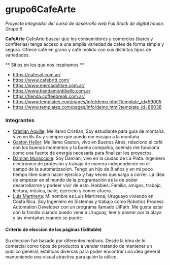 # grupo6CafeArte
*Proyecto integrador del curso de desarrollo web Full Stack de digital house. Grupo 6*

**CafeArte**
CafeArte buscar que los consumidores y comercios (bares y confiterias) tenga acceso a una amplia variedad de cafes de forma simple y segura. Ofrece café en grano y café molido con sus distintos tipos de variedades. 

** Sitios en los que nos inspiramos **
+ https://cafesol.com.ar/
+ https://www.cafebritt.com/
+ https://www.mercadolibre.com.ar/
+ https://www.tiendamontibello.com.ar
+ https://tienda.coffeebreak.com.ar/
+ https://www.templates.com/pages/info/demo.html?template_id=59005
+ https://www.templates.com/pages/info/demo.html?template_id=86038


### Integrantes 
- [Cristian Aguille](https://github.com/caguille): Me llamo Cristian, Soy estudiante para guia de montaña, vivo en Bs As y siempre que puedo me escapo a la montaña.
- [Gaston Heiler](https://github.com/gastonh017): Me llamo Gaston, vivo en Buenos Aires, relaciono el café con los buenos momentos y la buena compañia, además me funciona como una fuente de energía necesaria para finalizar los proyectos.
- [Damian Muracciole](https://github.com/DamianMuracciole): Soy Damián, vivo en la ciudad de La Plata. Ingeniero electrónico de profesión y trabajo de manera independiente en el campo de la automatizacion. Tengo un hijo de 8 años y en mi poco tiempo libre suelo hacer ejercico y hay veces que salgo a correr. La idea de empezar en el mundo  de la programación es la de poder desarrollarme y podeer vivir de esto. Hobbies: Familia, amigos, trabajo, lectura, música, baile, ejercicio y comer afuera.
- [Luis Martirena](https://github.com/danubio71): Mi nombre es Luis Martirena, Uruguayo viviendo en Costa Rica. Soy Ingeniero en Sistemas y trabajo como Robotics Process Automation Developer con un programa llamado UiPath. Me gusta estar con la familia cuando puedo venir a Uruguay, leer y pasear por la playa y las montañas cuando se puede. 

#### Criterio de eleccion de las páginas (Editable)
Su eleccion fué basado por diferentes motivos. Desde la idea de lo comercial como tipos de productos a vender tratando de mantener un publico general, estéticas diversas para poder encontrar una idea general manteniendo una visual atractiva para quién la utilice.
